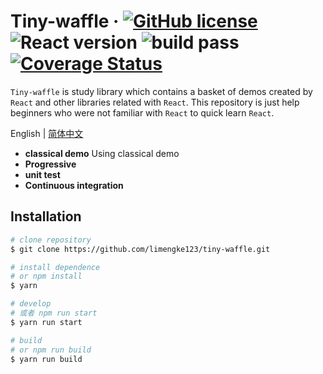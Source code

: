 # Tiny-waffle  &middot; [![GitHub license](https://img.shields.io/github/license/limengke123/tiny-waffle.svg)](https://github.com/limengke123/tiny-waffle/blob/master/LICENSE) ![React version](https://img.shields.io/badge/React-v16.8.6-blue.svg) ![build pass](https://www.travis-ci.org/limengke123/newBlog.svg?branch=master) [![Coverage Status](https://coveralls.io/repos/github/limengke123/tiny-waffle/badge.svg?branch=master)](https://coveralls.io/github/limengke123/tiny-waffle?branch=master)

`Tiny-waffle` is study library which contains a basket of demos created by `React` and other libraries related with `React`. This repository is just help beginners who were not familiar with `React` to quick learn `React`.

English | [简体中文](./README-zh_CN.md)

* **classical demo** Using classical demo
* **Progressive** 
* **unit test**
* **Continuous integration**

## Installation

```bash
# clone repository
$ git clone https://github.com/limengke123/tiny-waffle.git

# install dependence
# or npm install
$ yarn

# develop
# 或者 npm run start
$ yarn run start

# build
# or npm run build
$ yarn run build

```
